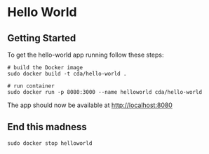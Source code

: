 # Hello World

## Getting Started
To get the hello-world app running follow these steps:
```
# build the Docker image
sudo docker build -t cda/hello-world .

# run container
sudo docker run -p 8080:3000 --name helloworld cda/hello-world
```
The app should now be available at <http://localhost:8080>

## End this madness
```
sudo docker stop helloworld
```

